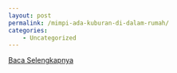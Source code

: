 ```yaml
---
layout: post
permalink: /mimpi-ada-kuburan-di-dalam-rumah/
categories:
    - Uncategorized
---
```


[Baca Selengkapnya](/09)